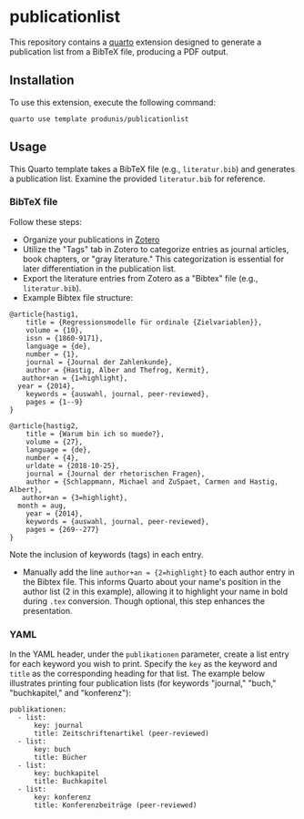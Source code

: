 # publicationlist

This repository contains a [quarto](https://quarto.org) extension designed to generate a publication list from a BibTeX file, producing a PDF output.

## Installation

To use this extension, execute the following command:

`quarto use template produnis/publicationlist`


## Usage

This Quarto template takes a BibTeX file (e.g., `literatur.bib`) and generates a publication list. Examine the provided `literatur.bib` for reference.

### BibTeX file

Follow these steps:

- Organize your publications in [Zotero](https://www.zotero.org)
- Utilize the "Tags" tab in Zotero to categorize entries as journal articles, book chapters, or "gray literature." This categorization is essential for later differentiation in the publication list.
- Export the literature entries from Zotero as a "Bibtex" file (e.g., `literatur.bib`).
- Example Bibtex file structure:

```
@article{hastig1,
    title = {Regressionsmodelle für ordinale {Zielvariablen}},
    volume = {10},
    issn = {1860-9171},
    language = {de},
    number = {1},
    journal = {Journal der Zahlenkunde},
    author = {Hastig, Alber and Thefrog, Kermit},
   author+an = {1=highlight},
  year = {2014},
    keywords = {auswahl, journal, peer-reviewed},
    pages = {1--9}
}

@article{hastig2,
    title = {Warum bin ich so muede?},
    volume = {27},
    language = {de},
    number = {4},
    urldate = {2018-10-25},
    journal = {Journal der rhetorischen Fragen},
    author = {Schlappmann, Michael and ZuSpaet, Carmen and Hastig, Albert},
   author+an = {3=highlight},
  month = aug,
    year = {2014},
    keywords = {auswahl, journal, peer-reviewed},
    pages = {269--277}
}
```
Note the inclusion of keywords (tags) in each entry.

- Manually add the line  `author+an = {2=highlight}` to each author entry in the Bibtex file. This informs Quarto about your name's position in the author list (2 in this example), allowing it to highlight your name in bold during  `.tex` conversion. Though optional, this step enhances the presentation.

### YAML

In the YAML header, under the `publikationen` parameter, create a list entry for each keyword you wish to print. Specify the `key` as the keyword and `title` as the corresponding heading for that list. The example below illustrates printing four publication lists (for keywords "journal," "buch," "buchkapitel," and "konferenz"):

```
publikationen:
  - list:
      key: journal
      title: Zeitschriftenartikel (peer-reviewed)
  - list:
      key: buch
      title: Bücher   
  - list:
      key: buchkapitel
      title: Buchkapitel
  - list:
      key: konferenz
      title: Konferenzbeiträge (peer-reviewed) 
```
